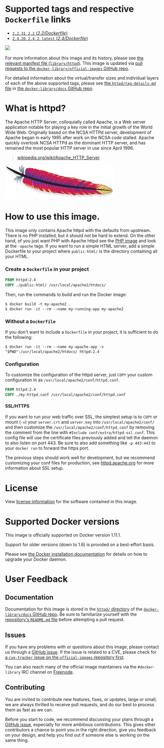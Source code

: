 # Supported tags and respective `Dockerfile` links

-	[`2.2.31`, `2.2` (*2.2/Dockerfile*)](https://github.com/docker-library/httpd/blob/fe74fda1ef0263751b3f12dbac3b9043ba1c1651/2.2/Dockerfile)
-	[`2.4.20`, `2.4`, `2`, `latest` (*2.4/Dockerfile*)](https://github.com/docker-library/httpd/blob/c5a5ddd1e6a0a7cdb8b5edfcb6e034e753cdbcca/2.4/Dockerfile)

[![](https://badge.imagelayers.io/httpd:latest.svg)](https://imagelayers.io/?images=httpd:2.2.31,httpd:2.4.20)

For more information about this image and its history, please see [the relevant manifest file (`library/httpd`)](https://github.com/docker-library/official-images/blob/master/library/httpd). This image is updated via [pull requests to the `docker-library/official-images` GitHub repo](https://github.com/docker-library/official-images/pulls?q=label%3Alibrary%2Fhttpd).

For detailed information about the virtual/transfer sizes and individual layers of each of the above supported tags, please see [the `httpd/tag-details.md` file](https://github.com/docker-library/docs/blob/master/httpd/tag-details.md) in [the `docker-library/docs` GitHub repo](https://github.com/docker-library/docs).

# What is httpd?

The Apache HTTP Server, colloquially called Apache, is a Web server application notable for playing a key role in the initial growth of the World Wide Web. Originally based on the NCSA HTTPd server, development of Apache began in early 1995 after work on the NCSA code stalled. Apache quickly overtook NCSA HTTPd as the dominant HTTP server, and has remained the most popular HTTP server in use since April 1996.

> [wikipedia.org/wiki/Apache_HTTP_Server](http://en.wikipedia.org/wiki/Apache_HTTP_Server)

![logo](https://raw.githubusercontent.com/docker-library/docs/8e367edd887f5fe876890a0ab4d08806527a1571/httpd/logo.png)

# How to use this image.

This image only contains Apache httpd with the defaults from upstream. There is no PHP installed, but it should not be hard to extend. On the other hand, of you just want PHP with Apache httpd see the [PHP image](https://registry.hub.docker.com/_/php/) and look at the `-apache` tags. If you want to run a simple HTML server, add a simple Dockerfile to your project where `public-html/` is the directory containing all your HTML.

### Create a `Dockerfile` in your project

```dockerfile
FROM httpd:2.4
COPY ./public-html/ /usr/local/apache2/htdocs/
```

Then, run the commands to build and run the Docker image:

```console
$ docker build -t my-apache2 .
$ docker run -it --rm --name my-running-app my-apache2
```

### Without a `Dockerfile`

If you don't want to include a `Dockerfile` in your project, it is sufficient to do the following:

```console
$ docker run -it --rm --name my-apache-app -v "$PWD":/usr/local/apache2/htdocs/ httpd:2.4
```

### Configuration

To customize the configuration of the httpd server, just `COPY` your custom configuration in as `/usr/local/apache2/conf/httpd.conf`.

```dockerfile
FROM httpd:2.4
COPY ./my-httpd.conf /usr/local/apache2/conf/httpd.conf
```

#### SSL/HTTPS

If you want to run your web traffic over SSL, the simplest setup is to `COPY` or mount (`-v`) your `server.crt` and `server.key` into `/usr/local/apache2/conf/` and then customize the `/usr/local/apache2/conf/httpd.conf` by removing the comment from the line with `#Include conf/extra/httpd-ssl.conf`. This config file will use the certificate files previously added and tell the daemon to also listen on port 443. Be sure to also add something like `-p 443:443` to your `docker run` to forward the https port.

The previous steps should work well for development, but we recommend customizing your conf files for production, see [httpd.apache.org](https://httpd.apache.org/docs/2.2/ssl/ssl_faq.html) for more information about SSL setup.

# License

View [license information](https://www.apache.org/licenses/) for the software contained in this image.

# Supported Docker versions

This image is officially supported on Docker version 1.11.1.

Support for older versions (down to 1.6) is provided on a best-effort basis.

Please see [the Docker installation documentation](https://docs.docker.com/installation/) for details on how to upgrade your Docker daemon.

# User Feedback

## Documentation

Documentation for this image is stored in the [`httpd/` directory](https://github.com/docker-library/docs/tree/master/httpd) of the [`docker-library/docs` GitHub repo](https://github.com/docker-library/docs). Be sure to familiarize yourself with the [repository's `README.md` file](https://github.com/docker-library/docs/blob/master/README.md) before attempting a pull request.

## Issues

If you have any problems with or questions about this image, please contact us through a [GitHub issue](https://github.com/docker-library/httpd/issues). If the issue is related to a CVE, please check for [a `cve-tracker` issue on the `official-images` repository first](https://github.com/docker-library/official-images/issues?q=label%3Acve-tracker).

You can also reach many of the official image maintainers via the `#docker-library` IRC channel on [Freenode](https://freenode.net).

## Contributing

You are invited to contribute new features, fixes, or updates, large or small; we are always thrilled to receive pull requests, and do our best to process them as fast as we can.

Before you start to code, we recommend discussing your plans through a [GitHub issue](https://github.com/docker-library/httpd/issues), especially for more ambitious contributions. This gives other contributors a chance to point you in the right direction, give you feedback on your design, and help you find out if someone else is working on the same thing.
